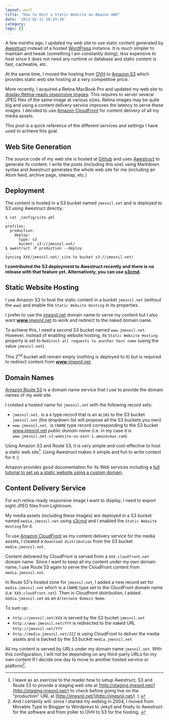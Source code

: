 ```yaml
---
layout: post
title: "How to Host a Static Website on Amazon AWS"
date: '2013-02-11 10:29:30'
category:
tags: []
---
```



A few months ago, I updated my web site to use static content generated by [Awestruct][awestruct] instead of a hosted [WordPress][wordpress] instance.
It is much simpler to maintain and tweak (something I am constantly doing), less expensive to host since it does not need any runtime or database and static content is fast, cacheable, etc.


At the same time, I moved the hosting from [OVH][ovh] to [Amazon S3][s3] which provides static web site hosting at a very competitive price.

More recently, I acquired a Retina MacBook Pro and updated my web site to [display Retina-ready responsive images][retina].
This requires to server several JPEG files of the same image at various sizes. Retina images may be quite big and using a content delivery service improves the latency to serve these images. I decided to use [Amazon CloudFront][cloudfront] for content delivery of all my media assets.

This post is a quick reference of the different services and settings I have used to achieve this goal.

## Web Site Generation

The source code of my web site is hosted at [Github][github] and uses [Awestruct][awestruct] to generate its content.
I write the posts (including this one) using Markdown syntax and Awestruct generates the whole web site for me (including an Atom feed, archive page, sitemap, etc.)

## Deployment

The content is hosted in a S3 bucket named `jmesnil.net` and is deployed to S3 using Awestruct directly:

    $ cat _config/site.yml
    ...
    profiles:
      production:
        deploy:
          type: s3
          bucket: s3://jmesnil.net/
    $ awestruct -P production --deploy
    ...
    Syncing XXX/jmesnil.net/_site to bucket s3://jmesnil.net/

__I contributed the S3 deployment to Awestruct recently and there is no release with that feature yet. Alternatively, you can use  [s3cmd][s3cmd].__

## Static Website Hosting

I use Amazon S3 to host the static content in a bucket `jmesnil.net` (without the `www`) and enable the `Static Website Hosting` in its properties.

I prefer to use the [jmesnil.net](http://jmesnil.net/) domain name to serve my content but I also want [__www__.jmesnil.net](http://www.jmesnil.net/) to work and redirect to the naked domain name.

To achieve this, I need a *second* S3 bucket named `www.jmesnil.net`. However, instead of enabling website hosting, its `Static Website Hosting` property is set to `Redirect all requests to another host name` (using the value `jmesnil.net`).

This 2<sup>nd</sup> bucket will remain empty (nothing is deployed to it) but is required to redirect content from [__www__.jmesnil.net](http://www.jmesnil.net/).

## Domain Names

[Amazon Route 53][route53] is a domain name service that I use to provide the domain names of my web site.

I created a hosted name for `jmesnil.net` with the following record sets:

* `jmesnil.net.` is a `A` type record that is an `ALIAS` to the S3 bucket `jmesnil.net` (the dropdown list will propose all the S3 buckets you own)
* `www.jmesnil.net.` is `CNAME` type record corresponding to the S3 bucket www.jmesnil.net _public domain name_ (i.e. in my case it is `www.jmesnil.net.s3-website-us-east-1.amazonaws.com`).

Using Amazon S3 and Route 53, it is very simple and cost-effective to host a static web site<a id="fnr1-2013-02-08" href="#fn1-2013-02-08"><sup>1</sup></a>. Using Awestruct makes it simple and fun to write content for it :)

Amazon provides good documentation for its Web services including a [full tutorial to set up a static website using a custom domain][custom-domain].

## Content Delivery Service

For ech retina-ready responsive image I want to display, I need to export eight JPEG files from Lightroom.

My media assets (including these images) are deployed in a S3 bucket named `media.jmesnil.net` using [s3cmd][s3cmd] and
I enabled the `Static Website Hosting` for it.

To use [Amazon CloudFront][cloudfront] as my content delivery service for the media assets, I created a `Download distribution` from the S3 bucket `media.jmesnil.net`.

Content delivered by CloudFront is served from a `XXX.cloudfront.net` domain name. Since I want to keep all my content under my own domain name, I use Route 53 again to serve the CloudFront content from `media.jmesnil.net`.

In Route 53's hosted zone for `jmesnil.net`, I added a new record set for `media.jmesnil.net` which is a `CNAME` type set to the CloudFront domain name (i.e. `XXX.cloudfront.net`). Then in Cloudfront distribution, I added `media.jmesnil.net` as an `Alternate Domain Name`.

To sum up:

* `http://jmesnil.net/XXX` is served by the S3 bucket `jmesnil.net`
* `http://www.jmesnil.net/YYY` is redirected to the naked URL `http://jmesnil.net/YYY`
* `http://media.jmesnil.net/ZZZ` is using CloudFront to deliver the media assets and is backed by the S3 bucket `media.jmesnil.net`

All my content is served by URLs under my domain name `jmesnil.net`. With this configuration, I will not be depending on any third-party URLs for my own content If I decide one day to move to another hosted service or platform<a id="fnr2-2013-02-08" href="#fn2-2013-02-08"><sup>2</sup></a>.

---

1. <a id="fn1-2013-02-08"></a> I leave as an exercise to the reader how to setup Awestruct, S3 and Route 53 to provide a staging web site at [http://staging.jmesnil.net/](http://staging.jmesnil.net/) to check before going live on the "production" URL at [http://jmesnil.net/](http://jmesnil.net/) :)&nbsp;<a href="#fnr1-2013-02-08">&#8617;</a>
1. <a id="fn2-2013-02-08"></a> And I certainly will: since I started my weblog in 2004, I moved from Movable Type to Blogger to Wordpress to Jekyll and finally to Awestruct for the software and from jroller to OVH to S3 for the hosting.&nbsp;<a href="#fnr2-2013-02-08">&#8617;</a>

[ovh]: http://www.ovh.com
[retina]: /weblog/2013/01/27/serving-retina-ready-images/
[wordpress]: http://wordpress.org
[migrated]: http://jmesnil.net/weblog/2012/08/02/i-am-awestructed/
[github]: https://github.com/jmesnil/jmesnil.net
[s3cmd]: http://s3tools.org/s3cmd
[awestruct]: http://awestruct.org
[custom-domain]: http://docs.aws.amazon.com/AmazonS3/latest/dev/website-hosting-custom-domain-walkthrough.html
[s3]: http://aws.amazon.com/s3/
[route53]: http://aws.amazon.com/route53/
[cloudfront]: http://aws.amazon.com/cloudfront/